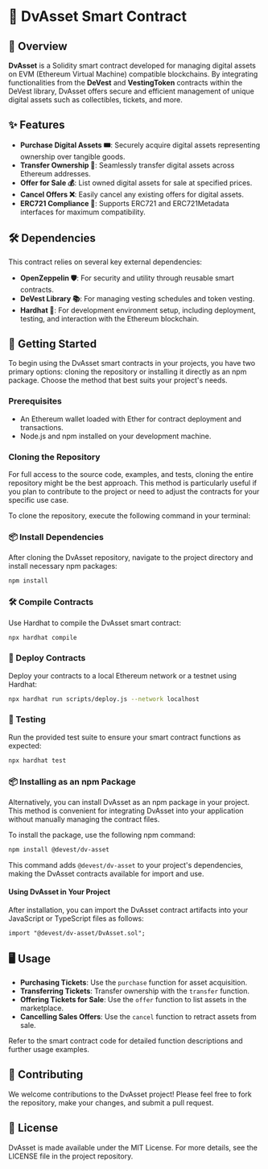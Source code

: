 # 📜 DvAsset Smart Contract

## 🌟 Overview
**DvAsset** is a Solidity smart contract developed for managing digital assets on EVM (Ethereum Virtual Machine) compatible blockchains. By integrating functionalities from the **DeVest** and **VestingToken** contracts within the DeVest library, DvAsset offers secure and efficient management of unique digital assets such as collectibles, tickets, and more.

## ✨ Features
- **Purchase Digital Assets 🎟️**: Securely acquire digital assets representing ownership over tangible goods.
- **Transfer Ownership 🔁**: Seamlessly transfer digital assets across Ethereum addresses.
- **Offer for Sale 💰**: List owned digital assets for sale at specified prices.
- **Cancel Offers ❌**: Easily cancel any existing offers for digital assets.
- **ERC721 Compliance 🧩**: Supports ERC721 and ERC721Metadata interfaces for maximum compatibility.

## 🛠 Dependencies
This contract relies on several key external dependencies:
- **OpenZeppelin 🛡️**: For security and utility through reusable smart contracts.
- **DeVest Library 📚**: For managing vesting schedules and token vesting.
- **Hardhat 🎩**: For development environment setup, including deployment, testing, and interaction with the Ethereum blockchain.

## 🚀 Getting Started
To begin using the DvAsset smart contracts in your projects, you have two primary options: cloning the repository or installing it directly as an npm package. Choose the method that best suits your project's needs.

### Prerequisites
- An Ethereum wallet loaded with Ether for contract deployment and transactions.
- Node.js and npm installed on your development machine.

### Cloning the Repository

For full access to the source code, examples, and tests, cloning the entire repository might be the best approach. This method is particularly useful if you plan to contribute to the project or need to adjust the contracts for your specific use case.

To clone the repository, execute the following command in your terminal:

### 📦 Install Dependencies
After cloning the DvAsset repository, navigate to the project directory and install necessary npm packages:
```bash
npm install
```

### 🛠 Compile Contracts
Use Hardhat to compile the DvAsset smart contract:
```bash
npx hardhat compile
```
### 🔧 Deploy Contracts
Deploy your contracts to a local Ethereum network or a testnet using Hardhat:
```bash
npx hardhat run scripts/deploy.js --network localhost
```

### 📝 Testing
Run the provided test suite to ensure your smart contract functions as expected:
```bash
npx hardhat test
```

### 📦 Installing as an npm Package

Alternatively, you can install DvAsset as an npm package in your project. This method is convenient for integrating DvAsset into your application without manually managing the contract files.

To install the package, use the following npm command:

```bash
npm install @devest/dv-asset
```
This command adds `@devest/dv-asset` to your project's dependencies, making the DvAsset contracts available for import and use.

#### Using DvAsset in Your Project

After installation, you can import the DvAsset contract artifacts into your JavaScript or TypeScript files as follows:
```solidity
import "@devest/dv-asset/DvAsset.sol";
```

## 🖥 Usage

- **Purchasing Tickets**: Use the `purchase` function for asset acquisition.
- **Transferring Tickets**: Transfer ownership with the `transfer` function.
- **Offering Tickets for Sale**: Use the `offer` function to list assets in the marketplace.
- **Cancelling Sales Offers**: Use the `cancel` function to retract assets from sale.

Refer to the smart contract code for detailed function descriptions and further usage examples.

## 🤝 Contributing
We welcome contributions to the DvAsset project! Please feel free to fork the repository, make your changes, and submit a pull request.

## 📄 License
DvAsset is made available under the MIT License. For more details, see the LICENSE file in the project repository.
